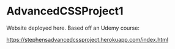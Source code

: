 # AdvancedCSSProject1

Website deployed here.  Based off an Udemy course:

https://stephensadvancedcssproject.herokuapp.com/index.html
